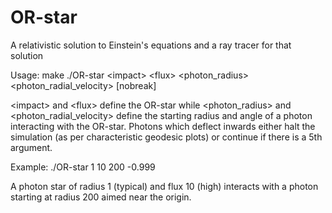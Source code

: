 # OR-star
A relativistic solution to Einstein's equations and a ray tracer for that solution

Usage:
make
./OR-star &lt;impact&gt; &lt;flux&gt; &lt;photon_radius&gt; &lt;photon_radial_velocity&gt; [nobreak]

&lt;impact&gt; and &lt;flux&gt; define the OR-star while
&lt;photon_radius&gt; and &lt;photon_radial_velocity&gt; define the
starting radius and angle of a photon interacting with the OR-star.
Photons which deflect inwards either halt the simulation (as per
characteristic geodesic plots) or continue if there is a 5th argument.

Example:
./OR-star 1 10 200 -0.999

A photon star of radius 1 (typical) and flux 10 (high) interacts with
a photon starting at radius 200 aimed near the origin.  
